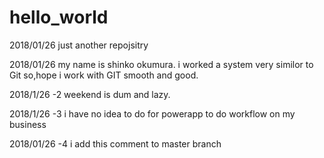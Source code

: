 # hello_world
2018/01/26 just another repojsitry


2018/01/26 my name is shinko okumura.
i worked a system very similor to Git
so,hope i work with GIT smooth and good.


2018/1/26 -2
weekend is dum and lazy.


2018/1/26 -3
i have no idea to do for powerapp to do workflow on my business


2018/01/26 -4
i add this comment to master branch
